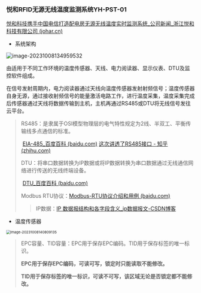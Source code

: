 ### 悦和RFID无源无线温度监测系统YH-PST-01

[悦和科技携手中国电信打造配电房无源无线温度实时监测系统_公司新闻_浙江悦和科技有限公司 (johar.cn)](https://www.johar.cn/websit/xinwenzixun/gongsixinwen/111.html)

- 系统架构

![image-20231008134959532](C:\Users\张云鑫\AppData\Roaming\Typora\typora-user-images\image-20231008134959532.png)

​		由适用于不同工作环境的温度传感器、天线、电力阅读器、显示仪表、DTU及监控软件组成。

​		在信号发射周期内，电力阅读器通过天线向温度传感器发射射频信号；温度传感器自身无源，通过接收射频信号的能量激活电路工作，进行温度采集，温度采集完成后传感器通过天线将数据传输到主机，主机再通过RS485或DTU将无线信号发往云平台。

> RS485：是隶属于OSI模型物理层的电气特性规定为2线、半双工、平衡传输线多点通信的标准。
>
> ​		[EIA-485_百度百科 (baidu.com)](https://baike.baidu.com/item/EIA-485/1014445?fromtitle=RS485接口&fromid=2316979&fr=aladdin#5)   [这次讲透了RS485接口 - 知乎 (zhihu.com)](https://zhuanlan.zhihu.com/p/396691667)
>
> DTU：将串口数据转换为IP数据或将IP数据转换为串口数据通过无线通信网络进行传送的无线终端设备。
>
> ​		[DTU_百度百科 (baidu.com)](https://baike.baidu.com/item/DTU/183474?fr=ge_ala)
>
> Modbus RTU协议：[Modbus-RTU协议介绍和用例 (baidu.com)](https://baijiahao.baidu.com/s?id=1753063829187804723&wfr=spider&for=pc)
>
> > IP数据：[IP 数据报结构和各字段含义_ip数据报文-CSDN博客](https://blog.csdn.net/zyy247796143/article/details/125780634)

- 温度传感器

<img src="C:\Users\张云鑫\AppData\Roaming\Typora\typora-user-images\image-20231008140809135.png" alt="image-20231008140809135" style="zoom:67%;" />

> EPC容量、TID容量：EPC用于保存EPC编码。TID用于保存标签的唯一标识。
>
> **EPC用于保存EPC编码，可读可写，锁定时只能读取不能修改。**
>
> **TID用于保存标签的唯一标识，可读不可写，该区域无论是否锁定都不能修改。**